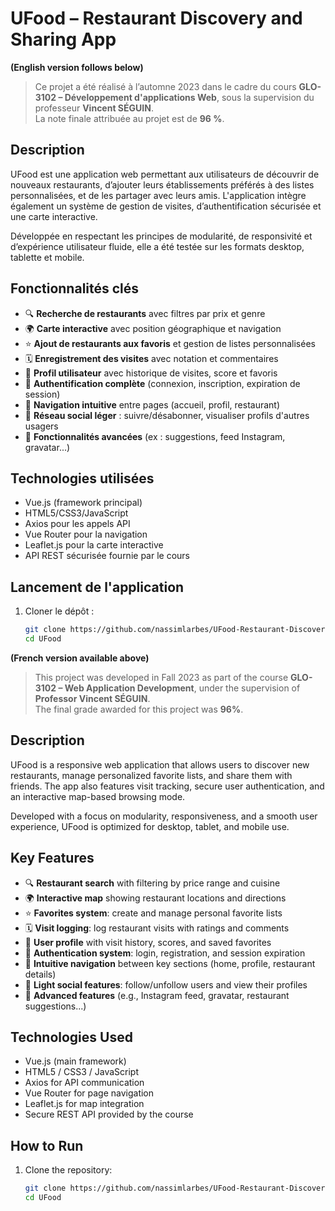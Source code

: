 # UFood – Restaurant Discovery and Sharing App  
**(English version follows below)**

> Ce projet a été réalisé à l’automne 2023 dans le cadre du cours **GLO-3102 – Développement d'applications Web**, sous la supervision du professeur **Vincent SÉGUIN**.  
> La note finale attribuée au projet est de **96 %**.

## Description

UFood est une application web permettant aux utilisateurs de découvrir de nouveaux restaurants, d’ajouter leurs établissements préférés à des listes personnalisées, et de les partager avec leurs amis. L'application intègre également un système de gestion de visites, d’authentification sécurisée et une carte interactive.

Développée en respectant les principes de modularité, de responsivité et d’expérience utilisateur fluide, elle a été testée sur les formats desktop, tablette et mobile.

## Fonctionnalités clés

- 🔍 **Recherche de restaurants** avec filtres par prix et genre
- 🌍 **Carte interactive** avec position géographique et navigation
- ⭐ **Ajout de restaurants aux favoris** et gestion de listes personnalisées
- 🗓️ **Enregistrement des visites** avec notation et commentaires
- 👤 **Profil utilisateur** avec historique de visites, score et favoris
- 🔐 **Authentification complète** (connexion, inscription, expiration de session)
- 🧭 **Navigation intuitive** entre pages (accueil, profil, restaurant)
- 🤝 **Réseau social léger** : suivre/désabonner, visualiser profils d'autres usagers
- 🚀 **Fonctionnalités avancées** (ex : suggestions, feed Instagram, gravatar...)

## Technologies utilisées

- Vue.js (framework principal)
- HTML5/CSS3/JavaScript
- Axios pour les appels API
- Vue Router pour la navigation
- Leaflet.js pour la carte interactive
- API REST sécurisée fournie par le cours

## Lancement de l'application

1. Cloner le dépôt :
   ```bash
   git clone https://github.com/nassimlarbes/UFood-Restaurant-Discovery-and-Sharing-App-.git
   cd UFood

**(French version available above)**

> This project was developed in Fall 2023 as part of the course **GLO-3102 – Web Application Development**, under the supervision of **Professor Vincent SÉGUIN**.  
> The final grade awarded for this project was **96%**.

## Description

UFood is a responsive web application that allows users to discover new restaurants, manage personalized favorite lists, and share them with friends. The app also features visit tracking, secure user authentication, and an interactive map-based browsing mode.

Developed with a focus on modularity, responsiveness, and a smooth user experience, UFood is optimized for desktop, tablet, and mobile use.

## Key Features

- 🔍 **Restaurant search** with filtering by price range and cuisine
- 🌍 **Interactive map** showing restaurant locations and directions
- ⭐ **Favorites system**: create and manage personal favorite lists
- 🗓️ **Visit logging**: log restaurant visits with ratings and comments
- 👤 **User profile** with visit history, scores, and saved favorites
- 🔐 **Authentication system**: login, registration, and session expiration
- 🧭 **Intuitive navigation** between key sections (home, profile, restaurant details)
- 🤝 **Light social features**: follow/unfollow users and view their profiles
- 🚀 **Advanced features** (e.g., Instagram feed, gravatar, restaurant suggestions...)

## Technologies Used

- Vue.js (main framework)
- HTML5 / CSS3 / JavaScript
- Axios for API communication
- Vue Router for page navigation
- Leaflet.js for map integration
- Secure REST API provided by the course

## How to Run

1. Clone the repository:
   ```bash
   git clone https://github.com/nassimlarbes/UFood-Restaurant-Discovery-and-Sharing-App-.git
   cd UFood

